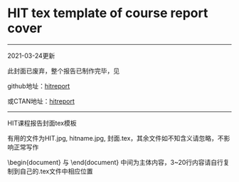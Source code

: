 ﻿# HIT tex template of course report cover
 -----------------------------------
 2021-03-24更新
 
 此封面已废弃，整个报告已制作完毕，见
 
 github地址：[hitreport](https://github.com/DemerzelSun12/hitreport)
 
 或CTAN地址：[hitreport](https://ctan.org/pkg/hitreport)
 
 -----------------------------------
HIT课程报告封面tex模板

有用的文件为HIT.jpg, hitname.jpg, 封面.tex，其余文件如不知含义请忽略，不影响正常写作

\begin{document} 与 \end{document} 中间为主体内容，3~20行内容请自行复制到自己的.tex文件中相应位置
